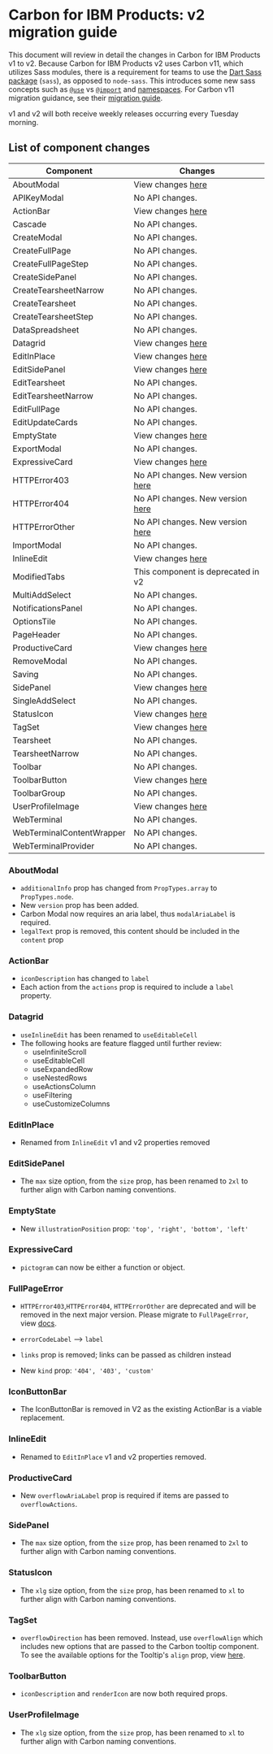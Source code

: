 # Carbon for IBM Products: v2 migration guide

This document will review in detail the changes in Carbon for IBM Products v1 to
v2. Because Carbon for IBM Products v2 uses Carbon v11, which utilizes Sass
modules, there is a requirement for teams to use the
[Dart Sass package](https://sass-lang.com/dart-sass) (`sass`), as opposed to
`node-sass`. This introduces some new sass concepts such as
[`@use`](https://sass-lang.com/documentation/at-rules/use) vs
[`@import`](https://sass-lang.com/documentation/at-rules/import) and
[namespaces](https://sass-lang.com/documentation/at-rules/use#choosing-a-namespace).
For Carbon v11 migration guidance, see their
[migration guide](https://github.com/carbon-design-system/carbon/blob/main/docs/migration/v11.md).

v1 and v2 will both receive weekly releases occurring every Tuesday morning.

## List of component changes

| Component                 | Changes                                            |
| ------------------------- | -------------------------------------------------- |
| AboutModal                | View changes [here](#aboutmodal)                   |
| APIKeyModal               | No API changes.                                    |
| ActionBar                 | View changes [here](#actionbar)                    |
| Cascade                   | No API changes.                                    |
| CreateModal               | No API changes.                                    |
| CreateFullPage            | No API changes.                                    |
| CreateFullPageStep        | No API changes.                                    |
| CreateSidePanel           | No API changes.                                    |
| CreateTearsheetNarrow     | No API changes.                                    |
| CreateTearsheet           | No API changes.                                    |
| CreateTearsheetStep       | No API changes.                                    |
| DataSpreadsheet           | No API changes.                                    |
| Datagrid                  | View changes [here](#datagrid)                     |
| EditInPlace               | View changes [here](#editinplace)                  |
| EditSidePanel             | View changes [here](#editsidepanel)                |
| EditTearsheet             | No API changes.                                    |
| EditTearsheetNarrow       | No API changes.                                    |
| EditFullPage              | No API changes.                                    |
| EditUpdateCards           | No API changes.                                    |
| EmptyState                | View changes [here](#emptystate)                   |
| ExportModal               | No API changes.                                    |
| ExpressiveCard            | View changes [here](#expressivecard)               |
| HTTPError403              | No API changes. New version [here](#fullpageerror) |
| HTTPError404              | No API changes. New version [here](#fullpageerror) |
| HTTPErrorOther            | No API changes. New version [here](#fullpageerror) |
| ImportModal               | No API changes.                                    |
| InlineEdit                | View changes [here](#inlineedit)                   |
| ModifiedTabs              | This component is deprecated in v2                 |
| MultiAddSelect            | No API changes.                                    |
| NotificationsPanel        | No API changes.                                    |
| OptionsTile               | No API changes.                                    |
| PageHeader                | No API changes.                                    |
| ProductiveCard            | View changes [here](#productivecard)               |
| RemoveModal               | No API changes.                                    |
| Saving                    | No API changes.                                    |
| SidePanel                 | View changes [here](#sidepanel)                    |
| SingleAddSelect           | No API changes.                                    |
| StatusIcon                | View changes [here](#statusicon)                   |
| TagSet                    | View changes [here](#tagset)                       |
| Tearsheet                 | No API changes.                                    |
| TearsheetNarrow           | No API changes.                                    |
| Toolbar                   | No API changes.                                    |
| ToolbarButton             | View changes [here](#toolbarbutton)                |
| ToolbarGroup              | No API changes.                                    |
| UserProfileImage          | View changes [here](#userprofileimage)             |
| WebTerminal               | No API changes.                                    |
| WebTerminalContentWrapper | No API changes.                                    |
| WebTerminalProvider       | No API changes.                                    |

### AboutModal

- `additionalInfo` prop has changed from `PropTypes.array` to `PropTypes.node`.
- New `version` prop has been added.
- Carbon Modal now requires an aria label, thus `modalAriaLabel` is required.
- `legalText` prop is removed, this content should be included in the `content`
  prop

### ActionBar

- `iconDescription` has changed to `label`
- Each action from the `actions` prop is required to include a `label` property.

### Datagrid

- `useInlineEdit` has been renamed to `useEditableCell`
- The following hooks are feature flagged until further review:
  - useInfiniteScroll
  - useEditableCell
  - useExpandedRow
  - useNestedRows
  - useActionsColumn
  - useFiltering
  - useCustomizeColumns

### EditInPlace

- Renamed from `InlineEdit` v1 and v2 properties removed

### EditSidePanel

- The `max` size option, from the `size` prop, has been renamed to `2xl` to
  further align with Carbon naming conventions.

### EmptyState

- New `illustrationPosition` prop: `'top', 'right', 'bottom', 'left'`

### ExpressiveCard

- `pictogram` can now be either a function or object.

### FullPageError

- `HTTPError403`,`HTTPError404`, `HTTPErrorOther` are deprecated and will be
  removed in the next major version. Please migrate to `FullPageError`, view
  [docs](https://ibm-products.carbondesignsystem.com/?path=/docs/ibm-products-patterns-full-page-error-fullpageerror--docs).

- `errorCodeLabel` --> `label`

- `links` prop is removed; links can be passed as children instead

- New `kind` prop: `'404', '403', 'custom'`

### IconButtonBar

- The IconButtonBar is removed in V2 as the existing ActionBar is a viable
  replacement.

### InlineEdit

- Renamed to `EditInPlace` v1 and v2 properties removed.

### ProductiveCard

- New `overflowAriaLabel` prop is required if items are passed to
  `overflowActions`.

### SidePanel

- The `max` size option, from the `size` prop, has been renamed to `2xl` to
  further align with Carbon naming conventions.

### StatusIcon

- The `xlg` size option, from the `size` prop, has been renamed to `xl` to
  further align with Carbon naming conventions.

### TagSet

- `overflowDirection` has been removed. Instead, use `overflowAlign` which
  includes new options that are passed to the Carbon tooltip component. To see
  the available options for the Tooltip's `align` prop, view
  [here](https://github.com/carbon-design-system/carbon/blob/main/packages/react/src/components/Tooltip/next/Tooltip.js#L108-L124).

### ToolbarButton

- `iconDescription` and `renderIcon` are now both required props.

### UserProfileImage

- The `xlg` size option, from the `size` prop, has been renamed to `xl` to
  further align with Carbon naming conventions.
